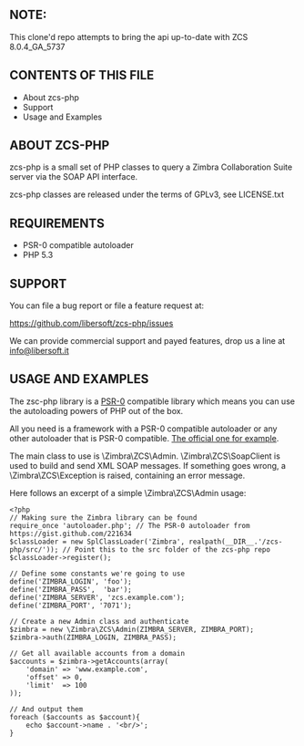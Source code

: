 NOTE:
-----
This clone'd repo attempts to bring the api up-to-date with ZCS 8.0.4_GA_5737

CONTENTS OF THIS FILE
---------------------

 * About zcs-php
 * Support
 * Usage and Examples

ABOUT ZCS-PHP
---------------

zcs-php is a small set of PHP classes to query a Zimbra Collaboration Suite server via the SOAP API interface.

zcs-php classes are released under the terms of GPLv3, see LICENSE.txt

REQUIREMENTS
------------

- PSR-0 compatible autoloader
- PHP 5.3


SUPPORT
-------

You can file a bug report or file a feature request at:

https://github.com/libersoft/zcs-php/issues

We can provide commercial support and payed features, drop us a line at info@libersoft.it

USAGE AND EXAMPLES
------------------

The zsc-php library is a [PSR-0](https://github.com/php-fig/fig-standards/blob/master/accepted/PSR-0.md) compatible library which means you can use the autoloading powers of PHP out of the box.

All you need is a framework with a PSR-0 compatible autoloader or any other autoloader that is PSR-0 compatible. [The official one for example](https://gist.github.com/221634).

The main class to use is \Zimbra\ZCS\Admin. \Zimbra\ZCS\SoapClient is used to build and send XML SOAP messages. If something goes wrong, a \Zimbra\ZCS\Exception is raised, containing an error message.

Here follows an excerpt of a simple \Zimbra\ZCS\Admin usage:

    <?php
    // Making sure the Zimbra library can be found
    require_once 'autoloader.php'; // The PSR-0 autoloader from https://gist.github.com/221634
    $classLoader = new SplClassLoader('Zimbra', realpath(__DIR__.'/zcs-php/src/')); // Point this to the src folder of the zcs-php repo
    $classLoader->register();

    // Define some constants we're going to use
    define('ZIMBRA_LOGIN', 'foo');
    define('ZIMBRA_PASS',  'bar');
    define('ZIMBRA_SERVER', 'zcs.example.com');
    define('ZIMBRA_PORT', '7071');

    // Create a new Admin class and authenticate
    $zimbra = new \Zimbra\ZCS\Admin(ZIMBRA_SERVER, ZIMBRA_PORT);
    $zimbra->auth(ZIMBRA_LOGIN, ZIMBRA_PASS);

    // Get all available accounts from a domain
    $accounts = $zimbra->getAccounts(array(
        'domain' => 'www.example.com',
        'offset' => 0,
        'limit'  => 100
    ));

    // And output them
    foreach ($accounts as $account){
        echo $account->name . '<br/>';
    }
